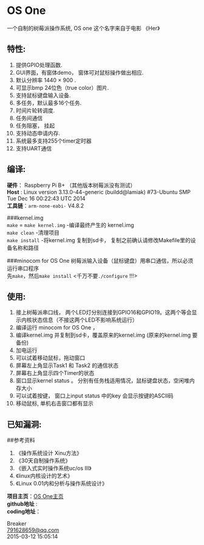 OS One
========

一个自制的树莓派操作系统, OS one 这个名字来自于电影 《Her》

## 特性: 
1. 提供GPIO处理函数.
2. GUI界面，有窗体demo， 窗体可对鼠标操作做出相应.
3. 默认分辨率 1440 × 900 .
4. 可显示bmp 24位色（true color）图片.
5. 支持鼠标键盘输入设备.
6. 多任务，默认最多16个任务.
7. 时间片轮转调度.
8.  任务间通信
9.  任务阻塞， 挂起
10. 支持动态申请内存.
11. 系统最多支持255个timer定时器
12. 支持UART通信

## 编译:

**硬件**： Raspberry Pi B+ （其他版本树莓派没有测试）  
**Host** :   Linux version 3.13.0-44-generic (buildd@lamiak) #73-Ubuntu SMP Tue Dec 16 00:22:43 UTC 2014  
**工具链**：`arm-none-eabi-`         V4.8.2

###kernel.img   
`make` = `make kernel.img`        -编译最终产生的 kernel.img  
`make clean`                               -清理项目     
`make install`    -将kernel.img 复制到sd卡， 复制之前确认请修改Makefile里的设备名称和路径  

###minocom for OS One
树莓派输入设备（鼠标键盘）用串口通信，所以必须运行串口程序   
先`make`，然后`make install`  <千万不要`./configure` !!!>
 
## 使用:
1. 接上树莓派串口线， 两个LED灯分别连接到GPIO16和GPIO19。这两个等会显示内核状态信息（不接这两个LED不影响系统运行）  
2.  编译运行 minocom for OS One ，
3.  编译kernel.img 并复制到sd卡，覆盖原来的kernel.img (原来的kernel.img 要备份)
4.  加电运行
5.  可以试着移动鼠标，拖动窗口
6.  屏幕左上角显示Task1 和 Task2 的通信状态
7.  屏幕右上角显示四个Timer的状态
8.  窗口显示kernel status 。 分别有任务栈适用情况，鼠标键盘状态，空闲堆内存大小
9.  可以试着按键， 窗口上input status 中的key 会显示按键的ASCII码
10.  移动鼠标, 单机右击窗口都有显示

## 已知漏洞: 


##参考资料
1.  《操作系统设计 Xinu方法》
2.  《30天自制操作系统》
3.  《嵌入式实时操作系统uc/os III》
4.  《linux内核设计的艺术》
5.  《Linux 0.01内和分析与操作系统设计》  

**项目主页**：[OS One主页](http://os.0x7c00.cn)  
**github地址** :  
**coding地址**：  

Breaker   
791628659@qq.com  
2015-03-12 15:05:14
